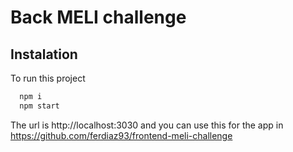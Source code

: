 # Back MELI challenge


## Instalation

To run this project

```bash
  npm i
  npm start
```

The url is http://localhost:3030 and you can use this for the app in https://github.com/ferdiaz93/frontend-meli-challenge